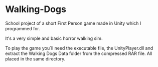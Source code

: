 # Walking-Dogs
School project of a short First Person game made in Unity which I programmed for.

It's a very simple  and basic horror walking sim.

To play the game you´ll need the executable file, the UnityPlayer.dll and extract the Walking Dogs Data folder from the compressed RAR file. All placed in the same directory.
